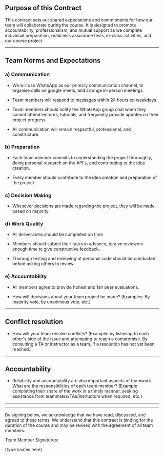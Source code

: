 
## Purpose of this Contract

This contract sets out shared expectations and commitments for how our team will collaborate during the course. It is designed to promote accountability, professionalism, and mutual support as we complete individual preparation, readiness assurance tests, in-class activities, and our course project.

---
## Team Norms and Expectations

### a) Communication
* We will use WhatsApp as our primary communication channel, to organise calls on google meets, and arrange in-person meetings. 

* Team members will respond to messages within 24 hours on weekdays.

* Team members should notify the WhatsApp group chat when they cannot attend lectures, tutorials, and frequently provide updates on their project progress.

* All communication will remain respectful, professional, and constructure.

### b) Preparation

* Each team member commits to understanding the project thoroughly, doing personal research on the API's, and contributing to the idea creation.

* Every member should contribute to the idea creation and preparation of the project.

### c) Decision Making

* Whenever decisions are made regarding the project, they will be made based on majority.

### d) Work Quality

* All deliverables should be completed on time

* Members should submit their tasks in advance, to give reviewers enough time to give constructive feedback.

* Thorough testing and reviewing of personal code should be conducted before asking others to review.

### e) Accountability

* All members agree to provide honest and fair peer evaluations. 

* How will decisions about your team project be made? (Examples: By majority vote, by unanimous vote, etc.)

---
## Conflict resolution

* How will your team resolve conflicts? (Example: by listening to each other's side of the issue and attempting to reach a compromise. By consulting a TA or instructor as a team, if a resolution has not yet been reached.)

---

## Accountability

* Reliability and accountability are also important aspects of teamwork. What are the responsibilities of each team member? (Example: completing their share of the work in a timely manner, seeking assistance from teammates/TAs/instructors when required, etc.)

---

---

By signing below, we acknowledge that we have read, discussed, and agreed to these terms. We understand that this contract is binding for the duration of the course and may be revised with the agreement of all team members.

Team Member Signatures:

(type names here)
